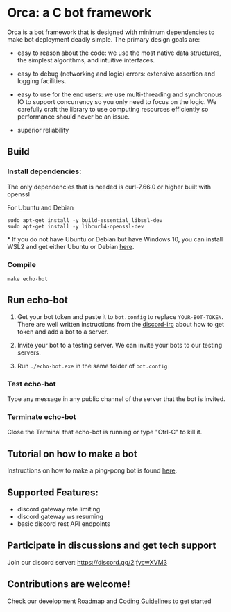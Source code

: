 # Orca: a C bot framework 

Orca is a bot framework that is designed with minimum dependencies to
make bot deployment deadly simple.  The primary design goals are:

- easy to reason about the code: we use the most native data structures,
   the simplest algorithms, and intuitive interfaces.

- easy to debug (networking and logic) errors: extensive assertion 
  and logging facilities.

- easy to use for the end users: we use multi-threading and
  synchronous IO to support concurrency so you only need to focus on
  the logic.  We carefully craft the library to use computing
  resources efficiently so performance should never be an issue.

- superior reliability

## Build
### Install dependencies:
The only dependencies that is needed is curl-7.66.0 or higher built with openssl

For Ubuntu and Debian
```
sudo apt-get install -y build-essential libssl-dev
sudo apt-get install -y libcurl4-openssl-dev
```

\* If you do not have Ubuntu or Debian but have Windows 10, you can install WSL2 and get either Ubuntu or Debian [here](https://docs.microsoft.com/en-us/windows/wsl/install-win10).

### Compile
```
make echo-bot
```

## Run echo-bot
1. Get your bot token and paste it to `bot.config` to
   replace `YOUR-BOT-TOKEN`. There are 
   well written instructions from the [discord-irc](https://github.com/reactiflux/discord-irc/wiki/Creating-a-discord-bot-&-getting-a-token) about 
   how to get token and add a bot to a server.
   
2. Invite your bot to a testing server. We can invite your bots
   to our testing servers. 

3. Run `./echo-bot.exe` in the same folder of `bot.config`

### Test echo-bot
Type any message in any public channel of the server that the bot is invited.

### Terminate echo-bot
Close the Terminal that echo-bot is running or type "Ctrl-C" to kill it.


## Tutorial on how to make a bot

Instructions on how to make a ping-pong bot is found [here](/docs/BUILDING_A_BOT.md).

## Supported Features:
  - discord gateway rate limiting
  - discord gateway ws resuming
  - basic discord rest API endpoints
  
## Participate in discussions and get tech support
Join our discord server: https://discord.gg/2jfycwXVM3

## Contributions are welcome!
Check our development [Roadmap](docs/ROADMAP.md) and [Coding Guidelines](docs/CODING_GUIDELINES.md) to get started

